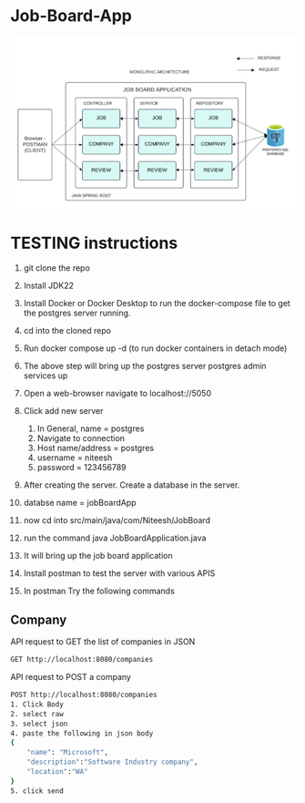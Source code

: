 # Job-Board-App
![Monolithic System Desing of JobBoard Application](https://github.com/Niteesh-chowdary/Job-Board-App/blob/main/SPRING%20BOOT%20MONOLITHIC%20DESIGN-2.png)

# TESTING instructions

1. git clone the repo
2. Install JDK22
3. Install Docker or Docker Desktop to run the docker-compose file to get the postgres server running.
4. cd into the cloned repo
5. Run docker compose up -d (to run docker containers in detach mode)
6. The above step will bring up the postgres server postgres admin services up
7. Open a web-browser navigate to localhost://5050
8. Click add new server
   1. In General, name = postgres
   2. Navigate to connection
   3. Host name/address = postgres
   4. username = niteesh
   5. password = 123456789
  
9. After creating the server. Create a database in the server.
10. databse name = jobBoardApp
11. now cd into src/main/java/com/Niteesh/JobBoard
12. run the command java JobBoardApplication.java
13. It will bring up the job board application
14. Install postman to test the server with various APIS
15. In postman Try the following commands

## Company
API request to GET the list of companies in JSON
```bash
GET http://localhost:8080/companies
```
API request to POST a company
```bash
POST http://localhost:8080/companies
1. Click Body
2. select raw
3. select json
4. paste the following in json body
{
    "name": "Microsoft",
    "description":"Software Industry company",
    "location":"WA"
}
5. click send
```
    
